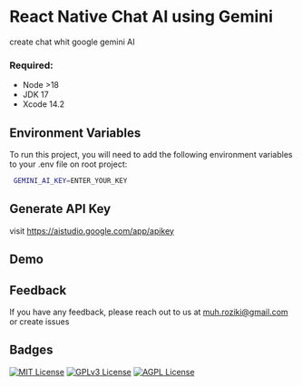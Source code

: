 # React Native Chat AI using Gemini ##
create chat whit google gemini AI

### Required: ###
* Node >18
* JDK 17
* Xcode 14.2

## Environment Variables

To run this project, you will need to add the following environment variables to your .env file on root project:


```bash
 GEMINI_AI_KEY=ENTER_YOUR_KEY
 ```

## Generate API Key
visit https://aistudio.google.com/app/apikey

## Demo


## Feedback

If you have any feedback, please reach out to us at muh.roziki@gmail.com or create issues

## Badges

[![MIT License](https://img.shields.io/badge/License-MIT-green.svg)](https://choosealicense.com/licenses/mit/)
[![GPLv3 License](https://img.shields.io/badge/License-GPL%20v3-yellow.svg)](https://opensource.org/licenses/)
[![AGPL License](https://img.shields.io/badge/license-AGPL-blue.svg)](http://www.gnu.org/licenses/agpl-3.0)

